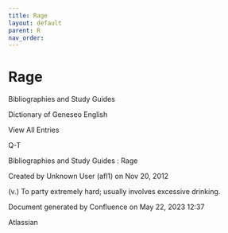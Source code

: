 ```yaml
---
title: Rage
layout: default
parent: R
nav_order:
---
```


# Rage

Bibliographies and Study Guides

Dictionary of Geneseo English

View All Entries

Q-T

Bibliographies and Study Guides : Rage

Created by  Unknown User (afl1) on Nov 20, 2012

(v.) To party extremely hard; usually involves excessive drinking.

Document generated by Confluence on May 22, 2023 12:37

Atlassian
